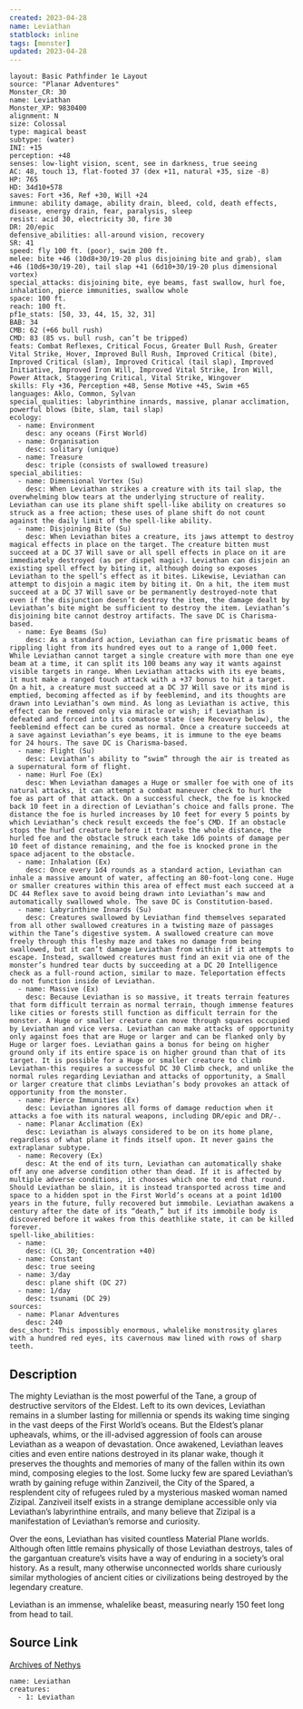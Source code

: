 ```yaml
---
created: 2023-04-28
name: Leviathan
statblock: inline
tags: [monster]
updated: 2023-04-28
---
```

```statblock
layout: Basic Pathfinder 1e Layout
source: "Planar Adventures"
Monster_CR: 30
name: Leviathan
Monster_XP: 9830400
alignment: N
size: Colossal
type: magical beast
subtype: (water)
INI: +15
perception: +48
senses: low-light vision, scent, see in darkness, true seeing
AC: 48, touch 13, flat-footed 37 (dex +11, natural +35, size -8)
HP: 765
HD: 34d10+578
saves: Fort +36, Ref +30, Will +24
immune: ability damage, ability drain, bleed, cold, death effects, disease, energy drain, fear, paralysis, sleep
resist: acid 30, electricity 30, fire 30
DR: 20/epic
defensive_abilities: all-around vision, recovery
SR: 41
speed: fly 100 ft. (poor), swim 200 ft.
melee: bite +46 (10d8+30/19-20 plus disjoining bite and grab), slam +46 (10d6+30/19-20), tail slap +41 (6d10+30/19-20 plus dimensional vortex)
special_attacks: disjoining bite, eye beams, fast swallow, hurl foe, inhalation, pierce immunities, swallow whole
space: 100 ft.
reach: 100 ft.
pf1e_stats: [50, 33, 44, 15, 32, 31]
BAB: 34
CMB: 62 (+66 bull rush)
CMD: 83 (85 vs. bull rush, can’t be tripped)
feats: Combat Reflexes, Critical Focus, Greater Bull Rush, Greater Vital Strike, Hover, Improved Bull Rush, Improved Critical (bite), Improved Critical (slam), Improved Critical (tail slap), Improved Initiative, Improved Iron Will, Improved Vital Strike, Iron Will, Power Attack, Staggering Critical, Vital Strike, Wingover
skills: Fly +36, Perception +48, Sense Motive +45, Swim +65
languages: Aklo, Common, Sylvan
special_qualities: labyrinthine innards, massive, planar acclimation, powerful blows (bite, slam, tail slap)
ecology:
  - name: Environment
    desc: any oceans (First World)
  - name: Organisation
    desc: solitary (unique)
  - name: Treasure
    desc: triple (consists of swallowed treasure)
special_abilities:
  - name: Dimensional Vortex (Su)
    desc: When Leviathan strikes a creature with its tail slap, the overwhelming blow tears at the underlying structure of reality. Leviathan can use its plane shift spell-like ability on creatures so struck as a free action; these uses of plane shift do not count against the daily limit of the spell-like ability.
  - name: Disjoining Bite (Su)
    desc: When Leviathan bites a creature, its jaws attempt to destroy magical effects in place on the target. The creature bitten must succeed at a DC 37 Will save or all spell effects in place on it are immediately destroyed (as per dispel magic). Leviathan can disjoin an existing spell effect by biting it, although doing so exposes Leviathan to the spell’s effect as it bites. Likewise, Leviathan can attempt to disjoin a magic item by biting it. On a hit, the item must succeed at a DC 37 Will save or be permanently destroyed-note that even if the disjunction doesn’t destroy the item, the damage dealt by Leviathan’s bite might be sufficient to destroy the item. Leviathan’s disjoining bite cannot destroy artifacts. The save DC is Charisma-based.
  - name: Eye Beams (Su)
    desc: As a standard action, Leviathan can fire prismatic beams of rippling light from its hundred eyes out to a range of 1,000 feet. While Leviathan cannot target a single creature with more than one eye beam at a time, it can split its 100 beams any way it wants against visible targets in range. When Leviathan attacks with its eye beams, it must make a ranged touch attack with a +37 bonus to hit a target. On a hit, a creature must succeed at a DC 37 Will save or its mind is emptied, becoming affected as if by feeblemind, and its thoughts are drawn into Leviathan’s own mind. As long as Leviathan is active, this effect can be removed only via miracle or wish; if Leviathan is defeated and forced into its comatose state (see Recovery below), the feeblemind effect can be cured as normal. Once a creature succeeds at a save against Leviathan’s eye beams, it is immune to the eye beams for 24 hours. The save DC is Charisma-based.
  - name: Flight (Su)
    desc: Leviathan’s ability to “swim” through the air is treated as a supernatural form of flight.
  - name: Hurl Foe (Ex)
    desc: When Leviathan damages a Huge or smaller foe with one of its natural attacks, it can attempt a combat maneuver check to hurl the foe as part of that attack. On a successful check, the foe is knocked back 10 feet in a direction of Leviathan’s choice and falls prone. The distance the foe is hurled increases by 10 feet for every 5 points by which Leviathan’s check result exceeds the foe’s CMD. If an obstacle stops the hurled creature before it travels the whole distance, the hurled foe and the obstacle struck each take 1d6 points of damage per 10 feet of distance remaining, and the foe is knocked prone in the space adjacent to the obstacle.
  - name: Inhalation (Ex)
    desc: Once every 1d4 rounds as a standard action, Leviathan can inhale a massive amount of water, affecting an 80-foot-long cone. Huge or smaller creatures within this area of effect must each succeed at a DC 44 Reflex save to avoid being drawn into Leviathan’s maw and automatically swallowed whole. The save DC is Constitution-based.
  - name: Labyrinthine Innards (Su)
    desc: Creatures swallowed by Leviathan find themselves separated from all other swallowed creatures in a twisting maze of passages within the Tane’s digestive system. A swallowed creature can move freely through this fleshy maze and takes no damage from being swallowed, but it can’t damage Leviathan from within if it attempts to escape. Instead, swallowed creatures must find an exit via one of the monster’s hundred tear ducts by succeeding at a DC 20 Intelligence check as a full-round action, similar to maze. Teleportation effects do not function inside of Leviathan.
  - name: Massive (Ex)
    desc: Because Leviathan is so massive, it treats terrain features that form difficult terrain as normal terrain, though immense features like cities or forests still function as difficult terrain for the monster. A Huge or smaller creature can move through squares occupied by Leviathan and vice versa. Leviathan can make attacks of opportunity only against foes that are Huge or larger and can be flanked only by Huge or larger foes. Leviathan gains a bonus for being on higher ground only if its entire space is on higher ground than that of its target. It is possible for a Huge or smaller creature to climb Leviathan-this requires a successful DC 30 Climb check, and unlike the normal rules regarding Leviathan and attacks of opportunity, a Small or larger creature that climbs Leviathan’s body provokes an attack of opportunity from the monster.
  - name: Pierce Immunities (Ex)
    desc: Leviathan ignores all forms of damage reduction when it attacks a foe with its natural weapons, including DR/epic and DR/-.
  - name: Planar Acclimation (Ex)
    desc: Leviathan is always considered to be on its home plane, regardless of what plane it finds itself upon. It never gains the extraplanar subtype.
  - name: Recovery (Ex)
    desc: At the end of its turn, Leviathan can automatically shake off any one adverse condition other than dead. If it is affected by multiple adverse conditions, it chooses which one to end that round. Should Leviathan be slain, it is instead transported across time and space to a hidden spot in the First World’s oceans at a point 1d100 years in the future, fully recovered but immobile. Leviathan awakens a century after the date of its “death,” but if its immobile body is discovered before it wakes from this deathlike state, it can be killed forever.
spell-like_abilities:
  - name:
    desc: (CL 30; Concentration +40)
  - name: Constant
    desc: true seeing
  - name: 3/day
    desc: plane shift (DC 27)
  - name: 1/day
    desc: tsunami (DC 29)
sources:
  - name: Planar Adventures
    desc: 240
desc_short: This impossibly enormous, whalelike monstrosity glares with a hundred red eyes, its cavernous maw lined with rows of sharp teeth.
```
## Description
The mighty Leviathan is the most powerful of the Tane, a group of destructive servitors of the Eldest. Left to its own devices, Leviathan remains in a slumber lasting for millennia or spends its waking time singing in the vast deeps of the First World’s oceans. But the Eldest’s planar upheavals, whims, or the ill-advised aggression of fools can arouse Leviathan as a weapon of devastation. Once awakened, Leviathan leaves cities and even entire nations destroyed in its planar wake, though it preserves the thoughts and memories of many of the fallen within its own mind, composing elegies to the lost. Some lucky few are spared Leviathan’s wrath by gaining refuge within Zanziveil, the City of the Spared, a resplendent city of refugees ruled by a mysterious masked woman named Zizipal. Zanziveil itself exists in a strange demiplane accessible only via Leviathan’s labyrinthine entrails, and many believe that Zizipal is a manifestation of Leviathan’s remorse and curiosity.

 Over the eons, Leviathan has visited countless Material Plane worlds. Although often little remains physically of those Leviathan destroys, tales of the gargantuan creature’s visits have a way of enduring in a society’s oral history. As a result, many otherwise unconnected worlds share curiously similar mythologies of ancient cities or civilizations being destroyed by the legendary creature.

 Leviathan is an immense, whalelike beast, measuring nearly 150 feet long from head to tail.
## Source Link
[Archives of Nethys](https://aonprd.com/MonsterDisplay.aspx?ItemName=Leviathan)
```encounter-table
name: Leviathan
creatures:
  - 1: Leviathan
```
